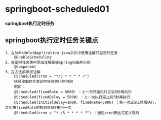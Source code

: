 # springboot-scheduled01

**springboot执行定时任务**

## springboot执行定时任务关键点
    1、在ScheduledApplication.java文件中使用注解开启定时任务
        @EnableScheduling
    2、在定时任务类中添加注解能被spring扫描并识别
        @Component
    3、在方法前添加注解
        @Scheduled(cron = "*/5 * * * * ?")
        括号里面的代表定时任务执行的时间
        例如：
        @Scheduled(fixedRate = 5000) ：上一次开始执行之后5秒再执行
        @Scheduled(fixedDelay = 5000) ：上一次执行完之后5秒再执行
        @Scheduled(initialDelay=1000, fixedRate=5000) ：第一次延迟1秒后执行，之后按fixedRate的规则每5秒执行一次
        @Scheduled(cron = "* /5 * * * * ?") ：通过cron表达式定义规则